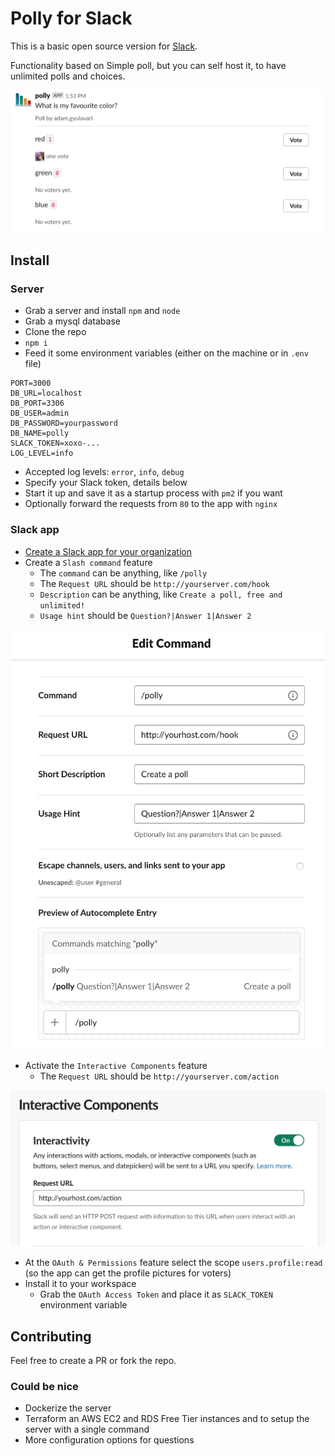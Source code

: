 # Polly for Slack

This is a basic open source version for [Slack](https://api.slack.com).

Functionality based on Simple poll, but you can self host it, to have unlimited polls and choices.

![Polly preview](assets/preview.png)

## Install

### Server

- Grab a server and install `npm` and `node`
- Grab a mysql database
- Clone the repo
- `npm i`
- Feed it some environment variables (either on the machine or in `.env` file)
```
PORT=3000
DB_URL=localhost
DB_PORT=3306
DB_USER=admin
DB_PASSWORD=yourpassword
DB_NAME=polly
SLACK_TOKEN=xoxo-...
LOG_LEVEL=info
```
- Accepted log levels: `error`, `info`, `debug`
- Specify your Slack token, details below
- Start it up and save it as a startup process with `pm2` if you want
- Optionally forward the requests from `80` to the app with `nginx`

### Slack app

- [Create a Slack app for your organization](https://api.slack.com/apps)
- Create a `Slash command` feature
  - The `command` can be anything, like `/polly`
  - The `Request URL` should be `http://yourserver.com/hook`
  - `Description` can be anything, like `Create a poll, free and unlimited!`
  - `Usage hint` should be `Question?|Answer 1|Answer 2`

![Slash command](assets/slack-slash.png)

- Activate the `Interactive Components` feature
  - The `Request URL` should be `http://yourserver.com/action`

![Interactive components](assets/slack-intcomp.png)

- At the `OAuth & Permissions` feature select the scope `users.profile:read` (so the app can get the profile pictures for voters)
- Install it to your workspace
  - Grab the `OAuth Access Token` and place it as `SLACK_TOKEN` environment variable

## Contributing

Feel free to create a PR or fork the repo.

### Could be nice

- Dockerize the server
- Terraform an AWS EC2 and RDS Free Tier instances and to setup the server with a single command
- More configuration options for questions
